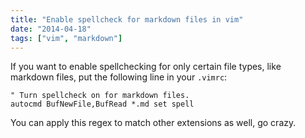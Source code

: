 ```yaml
---
title: "Enable spellcheck for markdown files in vim"
date: "2014-04-18"
tags: ["vim", "markdown"]
---
```


If you want to enable spellchecking for only certain file types, like markdown files, put the following line in your `.vimrc`:

```vim
" Turn spellcheck on for markdown files.
autocmd BufNewFile,BufRead *.md set spell
```

You can apply this regex to match other extensions as well, go crazy.

